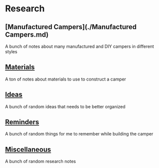 # Research

## [Manufactured Campers](./Manufactured Campers.md)
A bunch of notes about many manufactured and DIY campers in different styles

## [Materials](./Materials.md)
A ton of notes about materials to use to construct a camper

## [Ideas](./Ideas.md)
A bunch of random ideas that needs to be better organized

## [Reminders](./Reminders.md)
A bunch of random things for me to remember while building the camper

## [Miscellaneous](./Miscellaneous.md)
A bunch of random research notes

